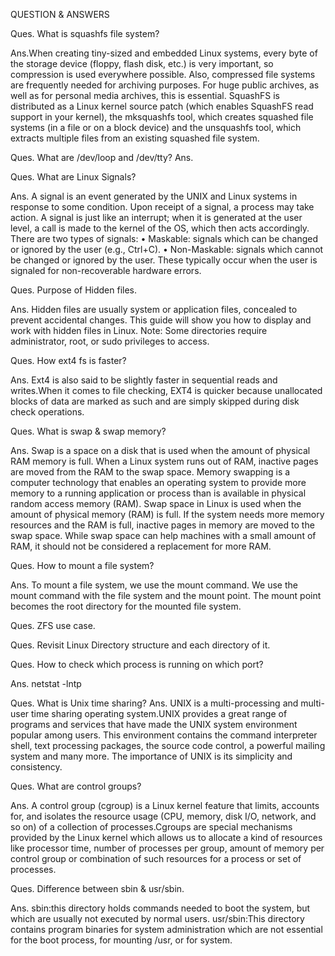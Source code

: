 
QUESTION & ANSWERS


Ques. What is squashfs file system?

Ans.When creating tiny-sized and embedded Linux systems, every byte of the storage device (floppy, flash disk, etc.) is very important, so compression is used everywhere possible. Also, compressed file systems are frequently needed for archiving purposes. For huge public archives, as well as for personal media archives, this is essential.
SquashFS is distributed as a Linux kernel source patch (which enables SquashFS read support in your kernel), the mksquashfs tool, which creates squashed file systems (in a file or on a block device) and the unsquashfs tool, which extracts multiple files from an existing squashed file system.

Ques. What are /dev/loop and /dev/tty?
Ans. 

Ques. What are Linux Signals?

Ans. A signal is an event generated by the UNIX and Linux systems in response to some condition. Upon receipt of a signal, a process may take action.
A signal is just like an interrupt; when it is generated at the user level, a call is made to the kernel of the OS, which then acts accordingly.
There are two types of signals:
    • Maskable: signals which can be changed or ignored by the user (e.g., Ctrl+C).
    • Non-Maskable: signals which cannot be changed or ignored by the user. These typically occur when the user is signaled for non-recoverable hardware errors.
      
Ques. Purpose of Hidden files.

Ans. Hidden files are usually system or application files, concealed to prevent accidental changes. This guide will show you how to display and work with hidden files in Linux. Note: Some directories require administrator, root, or sudo privileges to access.


Ques. How ext4 fs is faster?

Ans. Ext4 is also said to be slightly faster in sequential reads and writes.When it comes to file checking, EXT4 is quicker because unallocated blocks of data are marked as such and are simply skipped during disk check operations.


Ques. What is swap & swap memory?

Ans. Swap is a space on a disk that is used when the amount of physical RAM memory is full. When a Linux system runs out of RAM, inactive pages are moved from the RAM to the swap space.
Memory swapping is a computer technology that enables an operating system to provide more memory to a running application or process than is available in physical random access memory (RAM).
Swap space in Linux is used when the amount of physical memory (RAM) is full. If the system needs more memory resources and the RAM is full, inactive pages in memory are moved to the swap space. While swap space can help machines with a small amount of RAM, it should not be considered a replacement for more RAM.

Ques. How to mount a file system?

Ans.  To mount a file system, we use the mount command. We use the mount command with the file system and the mount point. The mount point becomes the root directory for the mounted file system.

Ques. ZFS use case.

Ques. Revisit Linux Directory structure and each directory of it.

Ques. How to check which process is running on which port?

Ans. netstat -lntp


Ques. What is Unix time sharing?
Ans. UNIX is a multi-processing and multi-user time sharing operating system.UNIX provides a great range of programs and services that have made the UNIX system environment popular among users. This environment contains the command interpreter shell, text processing packages, the source code control, a powerful mailing system and many more. The importance of UNIX is its simplicity and consistency.

Ques. What are control groups?

Ans. A control group (cgroup) is a Linux kernel feature that limits, accounts for, and isolates the resource usage (CPU, memory, disk I/O, network, and so on) of a collection of processes.Cgroups are special mechanisms provided by the Linux kernel which allows us to allocate a kind of resources like processor time, number of processes per group, amount of memory per control group or combination of such resources for a process or set of processes. 


Ques. Difference between sbin & usr/sbin.

Ans. sbin:this directory holds commands needed to boot the system, but which are  usually   not executed by normal users.
     usr/sbin:This directory contains program binaries for system administration which are not essential for the boot process, for mounting /usr, or for system.



